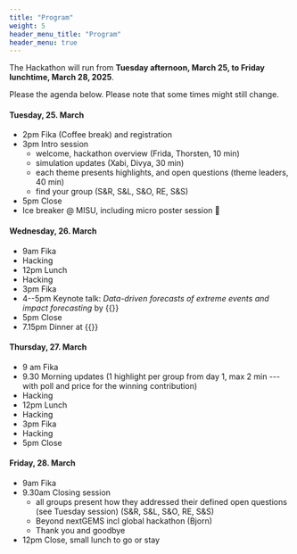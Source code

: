 ```yaml
---
title: "Program"
weight: 5
header_menu_title: "Program"
header_menu: true
---
```

The Hackathon will run from **Tuesday afternoon, March 25, to Friday lunchtime, March 28, 2025**.

Please the agenda below. Please note that some times might still change.


#### Tuesday, 25. March

- 2pm Fika (Coffee break) and registration
- 3pm Intro session
  - welcome, hackathon overview (Frida, Thorsten, 10 min)
  - simulation updates (Xabi, Divya, 30 min)
  - each theme presents highlights, and open questions (theme leaders, 40 min)
  - find your group (S&R, S&L, S&O, RE, S&S)
- 5pm Close
- Ice breaker @ MISU, including micro poster session 🙂

#### Wednesday, 26. March

- 9am Fika
- Hacking
- 12pm Lunch
- Hacking
- 3pm Fika
- 4--5pm Keynote talk: *Data-driven forecasts of extreme events and impact forecasting* by {{<extlink icon="fa fa-external-link" text="Gabriele Messori" href="https://www.uu.se/en/contact-and-organisation/staff?query=N18-2030">}} 
- 5pm Close
- 7.15pm Dinner at {{<extlink icon="fa fa-external-link" text="Man in the Moon" href="https://maninthemoon.se">}}

#### Thursday, 27. March

- 9 am Fika
- 9.30 Morning updates (1 highlight per group from day 1, max 2 min --- with poll and price for the winning contribution)
- Hacking
- 12pm Lunch
- Hacking
- 3pm Fika
- Hacking
- 5pm Close

#### Friday, 28. March

- 9am Fika
- 9.30am Closing session
  - all groups present how they addressed their defined open questions (see Tuesday session) (S&R, S&L, S&O, RE, S&S)
  - Beyond nextGEMS incl global hackathon (Bjorn)
  - Thank you and goodbye
- 12pm Close, small lunch to go or stay




